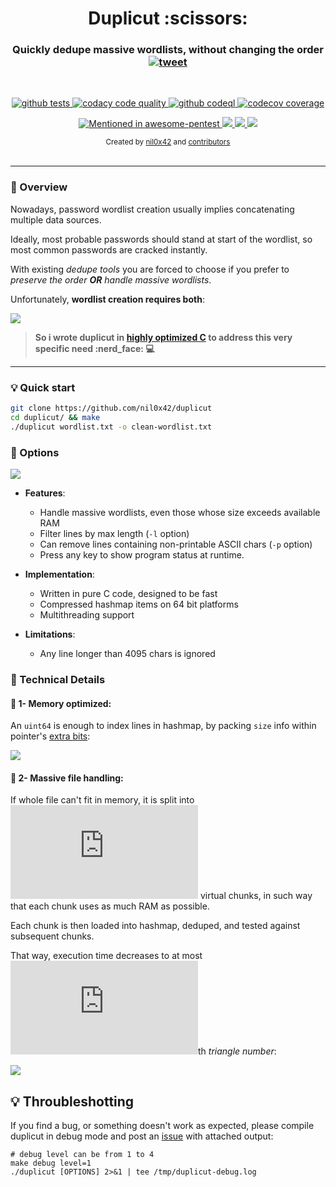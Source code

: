 <h1 align="center">Duplicut :scissors:</h1>

<h3 align="center">
    Quickly dedupe massive wordlists, without changing the order
    <a href="https://twitter.com/intent/tweet?text=Duplicut%3A%20Remove%20duplicates%20from%20MASSIVE%20wordlist%2C%20without%20sorting%20it%20(for%20dictionnary-based%20password%20cracking)%20-%20by%20%40nil0x42&url=https://github.com/nil0x42/duplicut">
      <img src="https://img.shields.io/twitter/url?label=tweet&logo=twitter&style=social&url=http%3A%2F%2F0" alt="tweet">
    </a>
</h3>
<br>

<p align="center">
  <a href="https://github.com/nil0x42/duplicut/actions/workflows/tests.yml?query=branch%3Amaster" target="_blank">
    <img src="https://github.com/nil0x42/duplicut/actions/workflows/tests.yml/badge.svg" alt="github tests">
  </a>
  <a href="https://app.codacy.com/gh/nil0x42/duplicut/dashboard" target="_blank">
    <img src="https://img.shields.io/codacy/grade/b01c0228bd9148fb9d713a479dda4b25?logo=codacy&logoColor=green" alt="codacy code quality">
  </a>
  <a href="https://github.com/nil0x42/duplicut/actions/workflows/codeql.yml?query=branch%3Amaster" target="_blank">
    <img src="https://github.com/nil0x42/duplicut/actions/workflows/codeql.yml/badge.svg" alt="github codeql">
  </a>
  <a href="https://codecov.io/gh/nil0x42/duplicut" target="_blank">
    <img src="https://img.shields.io/codecov/c/github/nil0x42/duplicut?color=orange&label=coverage&logo=codecov" alt="codecov coverage">
  </a>
</p>

<p align="center">
  <a href="https://github.com/enaqx/awesome-pentest#hash-cracking-tools" target="_blank">
    <img src="https://awesome.re/mentioned-badge.svg" alt="Mentioned in awesome-pentest">
  </a>
  <a href="https://inventory.raw.pm/tools.html#Duplicut" target="_blank">
    <img src="https://inventory.raw.pm/img/badges/Rawsec-inventoried-FF5050_flat.svg">
  </a>
  <a href="https://www.blackarch.org/misc.html" target="_blank">
    <img src="https://img.shields.io/static/v1?label=BlackArch&message=packaged&color=red&logo=archlinux&logoColor=006">
  </a>
  <a href="https://twitter.com/intent/follow?screen_name=nil0x42" target="_blank">
    <img src="https://img.shields.io/twitter/follow/nil0x42.svg?logo=twitter" akt="follow on twitter">
  </a>
</p>

<div align="center">
  <sub>
    Created by
    <a href="https://twitter.com/nil0x42">nil0x42</a> and
    <a href="https://github.com/nil0x42/duplicut/graphs/contributors">contributors</a>
  </sub>
</div>

<br>

* * * * * * * * * * * * * * * * * * * * * * * * * * * * * * * * * * *

### :book: Overview

Nowadays, password wordlist creation usually implies concatenating
multiple data sources.

Ideally, most probable passwords should stand at start of the wordlist,
so most common passwords are cracked instantly.

With existing *dedupe tools* you are forced to choose
if you prefer to *preserve the order **OR** handle massive wordlists*.

Unfortunately, **wordlist creation requires both**:

![][img-1-comparison]

> **So i wrote duplicut in [highly optimized C][get-next-line] to address this very specific need :nerd\_face: :computer:**

* * * * * * * * * * * * * * * * * * * * * * * * * * * * * * * * * * *

### :bulb: Quick start

```sh
git clone https://github.com/nil0x42/duplicut
cd duplicut/ && make
./duplicut wordlist.txt -o clean-wordlist.txt
```

### :wrench: Options

![][img-4-help]

*   **Features**:
    *   Handle massive wordlists, even those whose size exceeds available RAM
    *   Filter lines by max length (`-l` option)
    *   Can remove lines containing non-printable ASCII chars (`-p` option)
    *   Press any key to show program status at runtime.

*   **Implementation**:
    *   Written in pure C code, designed to be fast
    *   Compressed hashmap items on 64 bit platforms
    *   Multithreading support

*   **Limitations**:
    *   Any line longer than 4095 chars is ignored

### :book: Technical Details

#### :small_orange_diamond: 1- Memory optimized:

An `uint64` is enough to index lines in hashmap, by packing
`size` info within pointer's [extra bits][tagged-pointer]:

![][img-2-line-struct]

#### :small_orange_diamond: 2- Massive file handling:

If whole file can't fit in memory, it is split into ![][latex-n]
virtual chunks, in such way that each chunk uses as much RAM as possible.

Each chunk is then loaded into hashmap, deduped, and tested against
subsequent chunks.

That way, execution time decreases to at most ![][latex-n]th *triangle number*:

![][img-3-chunked-processing]

## :bulb: Throubleshotting

If you find a bug, or something doesn't work as expected,
please compile duplicut in debug mode and post an [issue] with
attached output:

```
# debug level can be from 1 to 4
make debug level=1
./duplicut [OPTIONS] 2>&1 | tee /tmp/duplicut-debug.log
```

[get-next-line]: https://github.com/nil0x42/duplicut/blob/master/src/line.c#L39

[img-1-comparison]: .github/images/1-comparison.png
[img-2-line-struct]: .github/images/2-line-struct.png
[img-3-chunked-processing]: .github/images/3-chunked-processing.png
[img-4-help]: .github/images/4-help.png

[issue]: https://github.com/nil0x42/duplicut/issues
[tagged-pointer]: https://en.wikipedia.org/wiki/Tagged_pointer

[latex-n]: http://www.sciweavers.org/tex2img.php?fs=15&eq=n
[latex-nth-triangle]: http://www.sciweavers.org/tex2img.php?fs=32&eq=%5Csum_%7Bk%3D1%7D%5Enk
